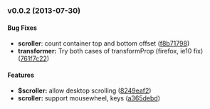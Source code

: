 <a name="v0.0.2"></a>
### v0.0.2 (2013-07-30)

#### Bug Fixes

* **scroller**: count container top and bottom offset ([f8b71798](http://github.com/ajoslin/angular-scrolly/commit/f8b71798c7acfddf8dca6912f50245479ecdc358))
* **transformer:** Try both cases of transformProp (firefox, ie10 fix) ([761f7c22](http://github.com/ajoslin/angular-scrolly/commit/761f7c22450c6c56cd96c079ec658ddcfcef3044))

#### Features

* **$scroller:** allow desktop scrolling ([8249eaf2](http://github.com/ajoslin/angular-scrolly/commit/8249eaf25049025a014e9439e8febb0b5e190100))
* **scroller:** support mousewheel, keys ([a365debd](http://github.com/ajoslin/angular-scrolly/commit/a365debd03e7fafcc2fe83bc34d0fbdaebbe4074))
